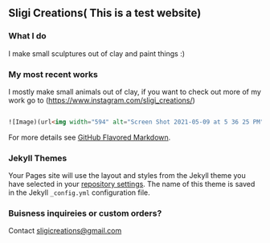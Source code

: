 ## Sligi Creations( This is a test website)

###  What I do 

I make small sculptures out of clay and paint things :)


### My most recent works

I mostly make small animals out of clay, if you want to check out more of my work go to (https://www.instagram.com/sligi_creations/) 

```markdown

![Image)(url<img width="594" alt="Screen Shot 2021-05-09 at 5 36 25 PM" src="https://user-images.githubusercontent.com/83926379/117589074-16220c80-b0ed-11eb-8e5e-8a5b636fbfdc.png">

```

For more details see [GitHub Flavored Markdown](https://guides.github.com/features/mastering-markdown/).

### Jekyll Themes

Your Pages site will use the layout and styles from the Jekyll theme you have selected in your [repository settings](https://github.com/ggwan5/ggwan5.github.io/settings/pages). The name of this theme is saved in the Jekyll `_config.yml` configuration file.

### Buisness inquireies or custom orders?

Contact sligicreations@gmail.com
